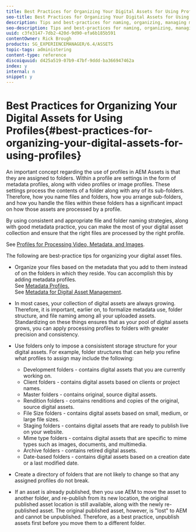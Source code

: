 ```yaml
---
title: Best Practices for Organizing Your Digital Assets for Using Profiles
seo-title: Best Practices for Organizing Your Digital Assets for Using Profiles
description: Tips and best-practices for naming, organizing, managing metadata for digital asset files.
seo-description: Tips and best-practices for naming, organizing, managing metadata for digital asset files.
uuid: c3fe3147-7db2-420d-9d90-efa6b185b591
contentOwner: Rick Brough
products: SG_EXPERIENCEMANAGER/6.4/ASSETS
topic-tags: administering
content-type: reference
discoiquuid: d425a519-07b9-47bf-9ddd-ba366947462a
index: y
internal: n
snippet: y
---
```


# Best Practices for Organizing Your Digital Assets for Using Profiles{#best-practices-for-organizing-your-digital-assets-for-using-profiles}

An important concept regarding the use of profiles in AEM Assets is that they are assigned to folders. Within a profile are settings in the form of metadata profiles, along with video profiles or image profiles. These settings process the contents of a folder along with any of its sub-folders. Therefore, how you name files and folders, how you arrange sub-folders, and how you handle the files within these folders has a significant impact on how those assets are processed by a profile.

By using consistent and appropriate file and folder naming strategies, along with good metadata practice, you can make the most of your digital asset collection and ensure that the right files are processed by the right profile.

See [Profiles for Processing Video, Metadata, and Images](../../assets/using/processing-profiles.md).

The following are best-practice tips for organizing your digital asset files.

* Organize your files based on the metadata that you add to them instead of on the folders in which they reside. You can accomplish this by adding metadata profiles.  
  See [Metadata Profiles.](../../assets/using/metadata-profiles.md)  
  See [Metadata for Digital Asset Management](../../assets/using/metadata.md).  

* In most cases, your collection of digital assets are always growing. Therefore, it is important, earlier on, to formalize metadata use, folder structure, and file naming among all your uploaded assets. Standardizing on these things ensures that as your pool of digital assets grows, you can apply processing profiles to folders with greater precision and consistency.
* Use folders only to impose a consisistent storage structure for your digital assets. For example, folder structures that can help you refine what profiles to assign may include the following:

    * Development folders - contains digital assets that you are currently working on.
    * Client folders - contains digital assets based on clients or project names.  
    * Master folders - contains original, source digital assets.  
    * Rendition folders - contains renditions and copies of the original, source digital assets.  
    * File Size folders - contains digital assets based on small, medium, or large file sizes.  
    * Staging folders - contains digital assets that are ready to publish live on your website.
    * Mime type folders - contains digital assets that are specific to mime types such as images, documents, and multimedia.
    * Archive folders - contains retired digital assets.
    * Date-based folders - contains digital assets based on a creation date or a last modified date.

* Create a directory of folders that are not likely to change so that any assigned profiles do not break.
* If an asset is already published, then you use AEM to move the asset to another folder, and re-publish from its new location, the original published asset location is still available, along with the newly re-published asset. The original published asset, however, is "lost" to AEM and cannot be unpublished. Therefore, as a best practice, unpublish assets first before you move them to a different folder.

